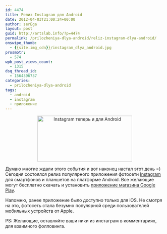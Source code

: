 ```yaml
---
id: 4474
title: Релиз Instagram для Android
date: 2012-04-03T21:00:24+00:00
author: serEga
layout: post
guid: http://artslab.info/?p=4474
permalink: /prilozheniya-dlya-android/reliz-instagram-dlya-android/
onswipe_thumb:
  - {{site.img_cdn}}/instagram_dlya_android.jpg
prosmotr:
  - 574
wpb_post_views_count:
  - 1315
dsq_thread_id:
  - 1564396737
categories:
  - prilozheniya-dlya-android
tags:
  - android
  - instagram
  - приложение
---
```

<center>
  <img src="{{site.img_cdn}}/instagram_dlya_android-300x145.jpg" alt="Instagram теперь и для Android" title="instagram_dlya_android" width="300" height="145" class="aligncenter size-medium wp-image-4475" srcset="{{site.img_cdn}}/instagram_dlya_android-300x145.jpg 300w, {{site.img_cdn}}/instagram_dlya_android.jpg 700w" sizes="(max-width: 300px) 100vw, 300px" />
</center>

Думаю многие ждали этого события и вот наконец настал этот день =) Сегодня состоялся релиз популярного приложения фотосети [Instagram](http://artslab.info/prilozheniya-dlya-ipod-touchiphone/instagram-fotoset-dlya-vladeltsev-iphone-pereklichka/ "Instagram — Фотосеть для владельцев iPhone (перекличка)") для смартфонов и планшетов на платформе Android. Все желающие могут бесплатно скачать и установить [приложение магазина Google Play](https://play.google.com/store/apps/details?id=com.instagram.android).

Напомню, ранее приложение было доступно только для iOS. Не смотря на это, фотосеть стала безумно популярной среди пользователей мобильных устройств от Apple.

PS: Желающие, оставляйте ваши ники из инстаграм в комментариях, для взаимного фолловинга.